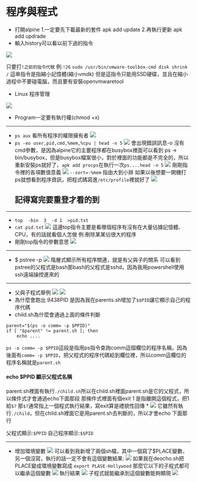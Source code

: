# 程序與程式

* 打開alpine 
    1.一定要先下載最新的套件 apk add update
    2.再執行更新 apk add updrade
* 輸入history可以看以前下過的指令

![](https://i.imgur.com/6Lc6H35.png)

只要打`!之前的指令代號` 例:`!26`
`sudo /usr/bin/vmware-toolbox-cmd disk shrink /`
這串指令是指縮小記憶體(縮小vmdk) 
但是這指令只能用SSD硬碟，並且在縮小過程中不要碰電腦，而且要有安裝openvmwaretool
* Linux 程序管理

![](https://i.imgur.com/AGglyxl.png)

* Program一定要有執行權(chmod +x)

---
* `ps aux` 看所有程序的權限擁有者
![](https://i.imgur.com/VhsVaew.png)
* `ps -eo user,pid,cmd,%mem,%cpu | head -n 5`
![](https://i.imgur.com/e5Y8IlJ.png)
會出現錯誤訊息-o 沒有cmd參數，是因為alpine它的主要程序都在busybox裡面可以看到 ps -> bin/busybox，但是busybox檔案很小，對於裡面的功能都是不完全的，所以重新安裝ps就好了，`apk add procps`在執行一次`ps....head -n 5`
![](https://i.imgur.com/Fg711QA.png)
剛剛指令裡的各項數值意義
![](https://i.imgur.com/gXEs0xW.png)
`--sort=-%mem` 指由大到小排
如果以後想要一開機打ps就想看到程序資訊，把程式碼寫進`/etc/profile`裡就好了
![](https://i.imgur.com/Lx1gNV8.png)
    ## 記得寫完要重登才看的到

---
* `top  -bin  3  -d 1  >pid.txt`
* `cat pid.txt`
![](https://i.imgur.com/6kaS3IL.png)
這邊top指令主要是看哪個程序有沒有在大量佔據記憶體、CPU，有的話就看個人怎做 例:刪除某某佔很大的程序
* 剛剛top指令的參數意思
![](https://i.imgur.com/SnS1G3M.png)

---
* $ pstree -p
![](https://i.imgur.com/XvkqC19.png)
階層式顯示所有程序關連，就是有父與子的關系
可以看到pstree的父程式是bash那bash的父程式是sshd，因為我用powershell使用ssh遠端操控進來的

---
* 父與子程式舉例
![](https://i.imgur.com/LWkvNQG.png)
![](https://i.imgur.com/xhy28Go.png)
* 為什麼會跑出 9438PID 是因為我在parents.sh增加了`$$PID`讓它顯示自己的程序代碼
* child.sh為什麼會通過上面的條件判斷
```
parent="$(ps -o comm= -p $PPID)"
if [ "$parent" != parent.sh ]; then
    echo ....
```
`ps -o comm= -p $PPID`這段是指用ps指令查詢comm這個欄位的程序名稱，因為後面有`comm= -p $PPID`，把父程式的程序代碼給到欄位裡，所以comm這欄位的程序名稱就是`parent.sh `
#### echo $PPID 顯示父程式名稱
parent.sh裡面有執行`./child.sh`所以在child.sh裡面parent.sh是它的父程式，所以條件式才會通過echo下面那段
那條件式裡面有個exit 1 是指離開這個程式，把1給`$?`
那`$?`通常指上一個程式執行結果，寫exit算是禮貌性回傳
* 
![](https://i.imgur.com/81Ul9CI.png)
它雖然有執行`./child`，但在child.sh裡面它是用parent.sh去判斷的，所以才會echo 下面那行

父程式顯示:`$PPID` 自己程序顯示:`$$PID`

---
* 增加環境變數
![](https://i.imgur.com/uCjGyqE.png)
可以看到我新增了兩個sh檔，其中一個寫了$PLACE變數，另一個沒寫，執行的話一定不會有這個變數結果:
![](https://i.imgur.com/geWFPcK.png)
如果我在deocho.sh把PLACE變成環境變數寫成
`export PLASE-Hollywood`
那麼它以下的子程式都可以繼承這個變數
![](https://i.imgur.com/PQLk0Cj.png)
執行結果
![](https://i.imgur.com/4VsiPik.png)
子程式就能繼承到這個變數能夠顯現
![](https://i.imgur.com/3k1L2cf.png)


















